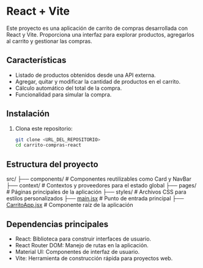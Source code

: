 # React + Vite

Este proyecto es una aplicación de carrito de compras desarrollada con React y Vite. Proporciona una interfaz para explorar productos, agregarlos al carrito y gestionar las compras.

## Características

- Listado de productos obtenidos desde una API externa.
- Agregar, quitar y modificar la cantidad de productos en el carrito.
- Cálculo automático del total de la compra.
- Funcionalidad para simular la compra.

## Instalación

1. Clona este repositorio:
   ```bash
   git clone <URL_DEL_REPOSITORIO>
   cd carrito-compras-react

## Estructura del proyecto

src/
├── components/       # Componentes reutilizables como Card y NavBar
├── context/          # Contextos y proveedores para el estado global
├── pages/            # Páginas principales de la aplicación
├── styles/           # Archivos CSS para estilos personalizados
├── [main.jsx](http://_vscodecontentref_/1)          # Punto de entrada principal
├── [CarritoApp.jsx](http://_vscodecontentref_/2)    # Componente raíz de la aplicación

## Dependencias principales

- React: Biblioteca para construir interfaces de usuario.
- React Router DOM: Manejo de rutas en la aplicación.
- Material UI: Componentes de interfaz de usuario.
- Vite: Herramienta de construcción rápida para proyectos web.